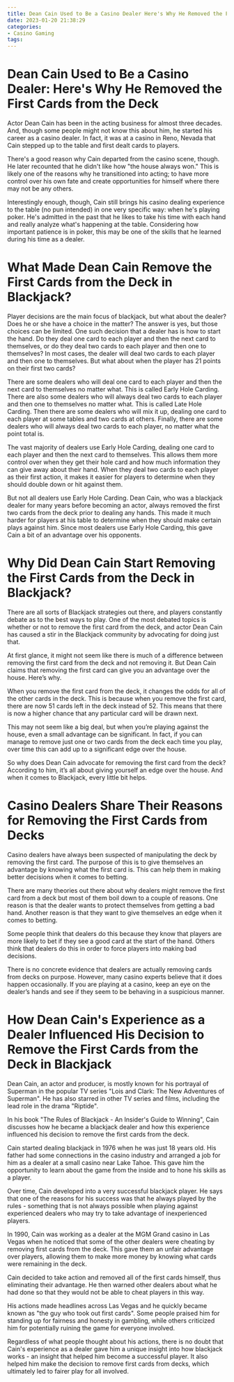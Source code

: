 ```yaml
---
title: Dean Cain Used to Be a Casino Dealer Here's Why He Removed the First Cards from the Deck
date: 2023-01-20 21:38:29
categories:
- Casino Gaming
tags:
---
```



#  Dean Cain Used to Be a Casino Dealer: Here's Why He Removed the First Cards from the Deck

Actor Dean Cain has been in the acting business for almost three decades. And, though some people might not know this about him, he started his career as a casino dealer. In fact, it was at a casino in Reno, Nevada that Cain stepped up to the table and first dealt cards to players.

There's a good reason why Cain departed from the casino scene, though. He later recounted that he didn't like how "the house always won." This is likely one of the reasons why he transitioned into acting; to have more control over his own fate and create opportunities for himself where there may not be any others.

Interestingly enough, though, Cain still brings his casino dealing experience to the table (no pun intended) in one very specific way: when he's playing poker. He's admitted in the past that he likes to take his time with each hand and really analyze what's happening at the table. Considering how important patience is in poker, this may be one of the skills that he learned during his time as a dealer.

#  What Made Dean Cain Remove the First Cards from the Deck in Blackjack?

Player decisions are the main focus of blackjack, but what about the dealer? Does he or she have a choice in the matter? The answer is yes, but those choices can be limited. One such decision that a dealer has is how to start the hand. Do they deal one card to each player and then the next card to themselves, or do they deal two cards to each player and then one to themselves? In most cases, the dealer will deal two cards to each player and then one to themselves. But what about when the player has 21 points on their first two cards?

There are some dealers who will deal one card to each player and then the next card to themselves no matter what. This is called Early Hole Carding. There are also some dealers who will always deal two cards to each player and then one to themselves no matter what. This is called Late Hole Carding. Then there are some dealers who will mix it up, dealing one card to each player at some tables and two cards at others. Finally, there are some dealers who will always deal two cards to each player, no matter what the point total is.

The vast majority of dealers use Early Hole Carding, dealing one card to each player and then the next card to themselves. This allows them more control over when they get their hole card and how much information they can give away about their hand. When they deal two cards to each player as their first action, it makes it easier for players to determine when they should double down or hit against them.

But not all dealers use Early Hole Carding. Dean Cain, who was a blackjack dealer for many years before becoming an actor, always removed the first two cards from the deck prior to dealing any hands. This made it much harder for players at his table to determine when they should make certain plays against him. Since most dealers use Early Hole Carding, this gave Cain a bit of an advantage over his opponents.

#  Why Did Dean Cain Start Removing the First Cards from the Deck in Blackjack?

There are all sorts of Blackjack strategies out there, and players constantly debate as to the best ways to play. One of the most debated topics is whether or not to remove the first card from the deck, and actor Dean Cain has caused a stir in the Blackjack community by advocating for doing just that.

At first glance, it might not seem like there is much of a difference between removing the first card from the deck and not removing it. But Dean Cain claims that removing the first card can give you an advantage over the house. Here’s why.

When you remove the first card from the deck, it changes the odds for all of the other cards in the deck. This is because when you remove the first card, there are now 51 cards left in the deck instead of 52. This means that there is now a higher chance that any particular card will be drawn next.

This may not seem like a big deal, but when you’re playing against the house, even a small advantage can be significant. In fact, if you can manage to remove just one or two cards from the deck each time you play, over time this can add up to a significant edge over the house.

So why does Dean Cain advocate for removing the first card from the deck? According to him, it’s all about giving yourself an edge over the house. And when it comes to Blackjack, every little bit helps.

#  Casino Dealers Share Their Reasons for Removing the First Cards from Decks

Casino dealers have always been suspected of manipulating the deck by removing the first card. The purpose of this is to give themselves an advantage by knowing what the first card is. This can help them in making better decisions when it comes to betting.

There are many theories out there about why dealers might remove the first card from a deck but most of them boil down to a couple of reasons. One reason is that the dealer wants to protect themselves from getting a bad hand. Another reason is that they want to give themselves an edge when it comes to betting.

Some people think that dealers do this because they know that players are more likely to bet if they see a good card at the start of the hand. Others think that dealers do this in order to force players into making bad decisions.

There is no concrete evidence that dealers are actually removing cards from decks on purpose. However, many casino experts believe that it does happen occasionally. If you are playing at a casino, keep an eye on the dealer’s hands and see if they seem to be behaving in a suspicious manner.

#  How Dean Cain's Experience as a Dealer Influenced His Decision to Remove the First Cards from the Deck in Blackjack

Dean Cain, an actor and producer, is mostly known for his portrayal of Superman in the popular TV series "Lois and Clark: The New Adventures of Superman". He has also starred in other TV series and films, including the lead role in the drama "Riptide".

In his book "The Rules of Blackjack - An Insider's Guide to Winning", Cain discusses how he became a blackjack dealer and how this experience influenced his decision to remove the first cards from the deck.

Cain started dealing blackjack in 1976 when he was just 18 years old. His father had some connections in the casino industry and arranged a job for him as a dealer at a small casino near Lake Tahoe. This gave him the opportunity to learn about the game from the inside and to hone his skills as a player.

Over time, Cain developed into a very successful blackjack player. He says that one of the reasons for his success was that he always played by the rules - something that is not always possible when playing against experienced dealers who may try to take advantage of inexperienced players.

In 1990, Cain was working as a dealer at the MGM Grand casino in Las Vegas when he noticed that some of the other dealers were cheating by removing first cards from the deck. This gave them an unfair advantage over players, allowing them to make more money by knowing what cards were remaining in the deck.

Cain decided to take action and removed all of the first cards himself, thus eliminating their advantage. He then warned other dealers about what he had done so that they would not be able to cheat players in this way.

His actions made headlines across Las Vegas and he quickly became known as "the guy who took out first cards". Some people praised him for standing up for fairness and honesty in gambling, while others criticized him for potentially ruining the game for everyone involved.

Regardless of what people thought about his actions, there is no doubt that Cain's experience as a dealer gave him a unique insight into how blackjack works - an insight that helped him become a successful player. It also helped him make the decision to remove first cards from decks, which ultimately led to fairer play for all involved.